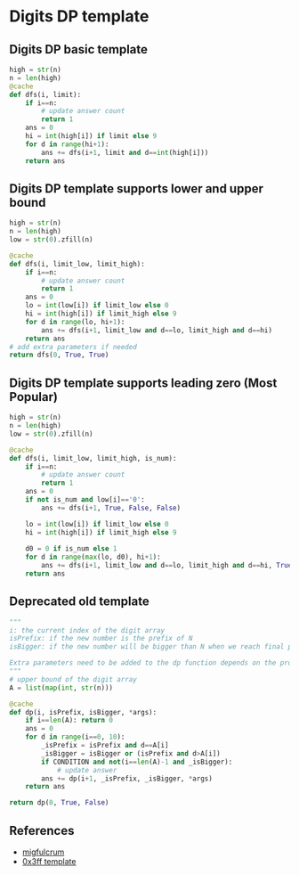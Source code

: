 # Digits DP template

## Digits DP basic template
``` py
high = str(n)
n = len(high)
@cache
def dfs(i, limit):
    if i==n:
        # update answer count
        return 1
    ans = 0
    hi = int(high[i]) if limit else 9
    for d in range(hi+1):
        ans += dfs(i+1, limit and d==int(high[i]))
    return ans
```

## Digits DP template supports lower and upper bound
``` py
high = str(n)
n = len(high)
low = str(0).zfill(n)

@cache
def dfs(i, limit_low, limit_high):
    if i==n:
        # update answer count
        return 1
    ans = 0
    lo = int(low[i]) if limit_low else 0
    hi = int(high[i]) if limit_high else 9
    for d in range(lo, hi+1):
        ans += dfs(i+1, limit_low and d==lo, limit_high and d==hi)
    return ans
# add extra parameters if needed
return dfs(0, True, True)
```

## Digits DP template supports leading zero (Most Popular)
``` py
high = str(n)
n = len(high)
low = str(0).zfill(n)

@cache
def dfs(i, limit_low, limit_high, is_num):
    if i==n:
        # update answer count
        return 1
    ans = 0
    if not is_num and low[i]=='0':
        ans += dfs(i+1, True, False, False)

    lo = int(low[i]) if limit_low else 0
    hi = int(high[i]) if limit_high else 9
    
    d0 = 0 if is_num else 1
    for d in range(max(lo, d0), hi+1):
        ans += dfs(i+1, limit_low and d==lo, limit_high and d==hi, True)
    return ans
```

## Deprecated old template

``` py
"""
i: the current index of the digit array
isPrefix: if the new number is the prefix of N
isBigger: if the new number will be bigger than N when we reach final position

Extra parameters need to be added to the dp function depends on the problem
"""
# upper bound of the digit array
A = list(map(int, str(n)))

@cache
def dp(i, isPrefix, isBigger, *args):
    if i==len(A): return 0
    ans = 0
    for d in range(i==0, 10):
        _isPrefix = isPrefix and d==A[i]
        _isBigger = isBigger or (isPrefix and d>A[i])
        if CONDITION and not(i==len(A)-1 and _isBigger):
            # update answer
        ans += dp(i+1, _isPrefix, _isBigger, *args)
    return ans

return dp(0, True, False)
```

## References

- [migfulcrum](https://leetcode.com/problems/rotated-digits/discuss/560601/python-digit-dp)
- [0x3ff template](https://leetcode.cn/problems/count-the-number-of-powerful-integers/solutions/2595149/shu-wei-dp-shang-xia-jie-mo-ban-fu-ti-da-h6ci/)